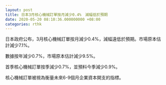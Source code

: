 ```yaml
---
layout: post
title: 日本3月核心機械訂單按月減少0.4%　減幅低於預期
date: 2020-05-20 08:10:36.000000000 +08:00
categories: rthk
---
```


日本政府公布，3月核心機械訂單按月減少0.4%，減幅遠低於預期。市場原本估計減少7.1%。

數據按年減少0.7%，市場原本估計減少9.5%。

首季核心機械訂單按季減少0.7%，並預料今季減少0.9%。

核心機械訂單被視為衡量未來6-9個月企業資本開支的指標。
